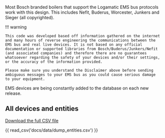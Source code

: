 Most Bosch branded boilers that support the Logamatic EMS bus protocols work with this design. This includes Nefit, Buderus, Worcester, Junkers and Sieger (all copyrighted).

!!! warning

    This code was developed based off information gathered on the internet and many hours of reverse engineering the communications between the EMS bus and real live devices. It is not based on any official documentation or supported libraries from Bosch/Buderus/Junkers/Nefit (and associated companies) and therefore there are no guarantees whatsoever regarding the safety of your devices and/or their settings, or the accuracy of the information provided.

    Please make sure you understand the Disclaimer above before sending ambiguous messages to your EMS bus as you could cause serious damage to your equipment.

EMS devices are being constantly added to the database on each new release.

## All devices and entities

[Download the full CSV file](data/dump_entities.csv)

{{ read_csv('docs/data/dump_entities.csv') }}
